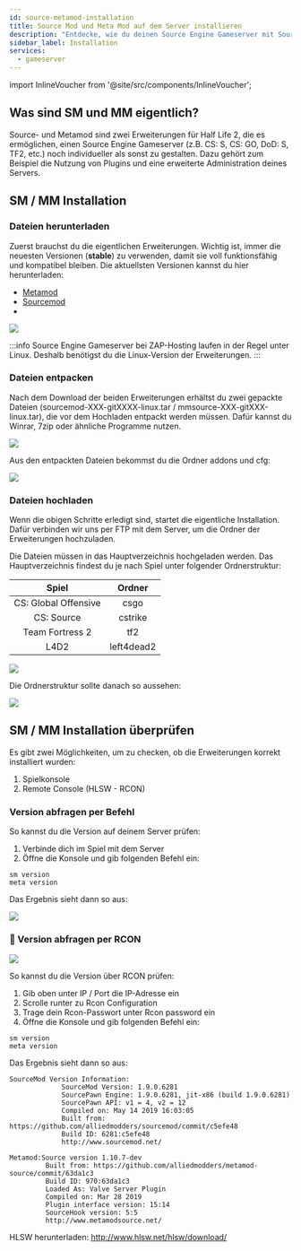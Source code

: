 ```yaml
---
id: source-metamod-installation
title: Source Mod und Meta Mod auf dem Server installieren
description: "Entdecke, wie du deinen Source Engine Gameserver mit Source- und Metamod für erweiterte Anpassungen und Administration auf das nächste Level bringst → Jetzt mehr erfahren"
sidebar_label: Installation
services:
  - gameserver
---
```


import InlineVoucher from '@site/src/components/InlineVoucher';

## Was sind SM und MM eigentlich?

Source- und Metamod sind zwei Erweiterungen für Half Life 2, die es ermöglichen, einen Source Engine Gameserver (z.B. CS: S, CS: GO, DoD: S, TF2, etc.) noch individueller als sonst zu gestalten. Dazu gehört zum Beispiel die Nutzung von Plugins und eine erweiterte Administration deines Servers.

<InlineVoucher />

## SM / MM Installation

### Dateien herunterladen

Zuerst brauchst du die eigentlichen Erweiterungen. Wichtig ist, immer die neuesten Versionen (**stable**) zu verwenden, damit sie voll funktionsfähig und kompatibel bleiben. Die aktuellsten Versionen kannst du hier herunterladen:

- [Metamod](https://www.sourcemm.net/downloads.php?branch=stable)
- [Sourcemod](https://www.sourcemod.net/downloads.php?branch=stable)
- 
![](https://screensaver01.zap-hosting.com/index.php/s/zb6LsPbnAYJSHap/preview)

:::info
Source Engine Gameserver bei ZAP-Hosting laufen in der Regel unter Linux. Deshalb benötigst du die Linux-Version der Erweiterungen.
:::

### Dateien entpacken

Nach dem Download der beiden Erweiterungen erhältst du zwei gepackte Dateien (sourcemod-XXX-gitXXXX-linux.tar / mmsource-XXX-gitXXX-linux.tar), die vor dem Hochladen entpackt werden müssen. Dafür kannst du Winrar, 7zip oder ähnliche Programme nutzen.

![](https://screensaver01.zap-hosting.com/index.php/s/fw8r376kqKr5rgL/preview)

Aus den entpackten Dateien bekommst du die Ordner addons und cfg:

![](https://screensaver01.zap-hosting.com/index.php/s/oJazFjaDWCjt9oP/preview)

### Dateien hochladen

Wenn die obigen Schritte erledigt sind, startet die eigentliche Installation. Dafür verbinden wir uns per FTP mit dem Server, um die Ordner der Erweiterungen hochzuladen.

Die Dateien müssen in das Hauptverzeichnis hochgeladen werden. Das Hauptverzeichnis findest du je nach Spiel unter folgender Ordnerstruktur:

| Spiel | Ordner  |
| :-----: |:-------------:| 
| CS: Global Offensive | csgo |
| CS: Source | cstrike |
| Team Fortress 2 | tf2 |
| L4D2 | left4dead2 |

![](https://screensaver01.zap-hosting.com/index.php/s/g384YWYRN8TaPRx/preview)

Die Ordnerstruktur sollte danach so aussehen:

![](https://screensaver01.zap-hosting.com/index.php/s/JTwTwzeXQdZrYY7/preview)

## SM / MM Installation überprüfen

Es gibt zwei Möglichkeiten, um zu checken, ob die Erweiterungen korrekt installiert wurden:

1. Spielkonsole
2. Remote Console (HLSW - RCON)

### Version abfragen per Befehl

So kannst du die Version auf deinem Server prüfen:

1. Verbinde dich im Spiel mit dem Server
2. Öffne die Konsole und gib folgenden Befehl ein:

```
sm version
meta version
```

Das Ergebnis sieht dann so aus:

![](https://screensaver01.zap-hosting.com/index.php/s/qdNywS6PLdJkrnP/preview)

### 📖 Version abfragen per RCON

![](https://screensaver01.zap-hosting.com/index.php/s/jZZ6FFxksJgcCSf/preview)

So kannst du die Version über RCON prüfen:

1. Gib oben unter IP / Port die IP-Adresse ein
2. Scrolle runter zu Rcon Configuration
3. Trage dein Rcon-Passwort unter Rcon password ein
4. Öffne die Konsole und gib folgenden Befehl ein:

```
sm version
meta version
```

Das Ergebnis sieht dann so aus:

```
SourceMod Version Information:
             SourceMod Version: 1.9.0.6281
             SourcePawn Engine: 1.9.0.6281, jit-x86 (build 1.9.0.6281)
             SourcePawn API: v1 = 4, v2 = 12
             Compiled on: May 14 2019 16:03:05
             Built from: https://github.com/alliedmodders/sourcemod/commit/c5efe48
             Build ID: 6281:c5efe48
             http://www.sourcemod.net/
             
Metamod:Source version 1.10.7-dev
         Built from: https://github.com/alliedmodders/metamod-source/commit/63da1c3
         Build ID: 970:63da1c3
         Loaded As: Valve Server Plugin
         Compiled on: Mar 28 2019
         Plugin interface version: 15:14
         SourceHook version: 5:5
         http://www.metamodsource.net/
```

HLSW herunterladen: http://www.hlsw.net/hlsw/download/

<InlineVoucher />